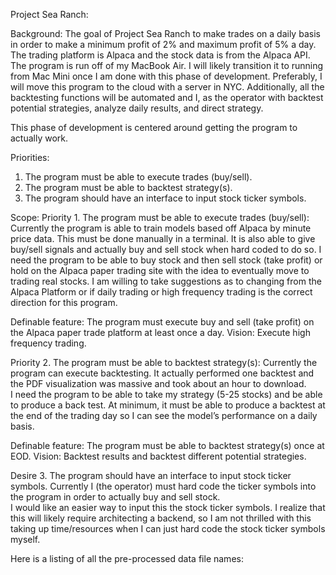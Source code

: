 Project Sea Ranch: 

Background:
The goal of Project Sea Ranch to make trades on a daily basis in order to make a minimum profit of 2% and maximum profit of 5% a day.  The trading platform is Alpaca and the stock data is from the Alpaca API.  The program is run off of my MacBook Air.  I will likely transition it to running from Mac Mini once I am done with this phase of development.  Preferably, I will move this program to the cloud with a server in NYC.  Additionally, all the backtesting functions will be automated and I, as the operator with backtest potential strategies, analyze daily results, and direct strategy.  

This phase of development is centered around getting the program to actually work.  

Priorities:
1. The program must be able to execute trades (buy/sell).
2. The program must be able to backtest strategy(s).
3. The program should have an interface to input stock ticker symbols.

Scope:
Priority 1. The program must be able to execute trades (buy/sell):
Currently the program is able to train models based off Alpaca by minute price data.  This must be done manually in a terminal.  It is also able to give buy/sell signals and actually buy and sell stock when hard coded to do so. 
I need the program to be able to buy stock and then sell stock (take profit) or hold on the Alpaca paper trading site with the idea to eventually move to trading real stocks.  I am willing to take suggestions as to changing from the Alpaca Platform or if daily trading or high frequency trading is the correct direction for this program.

Definable feature: The program must execute buy and sell (take profit) on the Alpaca paper trade platform at least once a day.
Vision: Execute high frequency trading.

Priority 2. The program must be able to backtest strategy(s):
Currently the program can execute backtesting.  It actually performed one backtest and the PDF visualization was massive and took about an hour to download.  
I need the program to be able to take my strategy (5-25 stocks) and be able to produce a back test.  At minimum, it must be able to produce a backtest at the end of the trading day so I can see the model’s performance on a daily basis.

Definable feature: The program must be able to backtest strategy(s) once at EOD.
Vision: Backtest results and backtest different potential strategies.

Desire 3. The program should have an interface to input stock ticker symbols.
Currently I (the operator) must hard code the ticker symbols into the program in order to actually buy and sell stock.  
I would like an easier way to input this the stock ticker symbols.  I realize that this will likely require architecting a backend, so I am not thrilled with this taking up time/resources when I can just hard code the stock ticker symbols myself.

Here is a listing of all the pre-processed data file names:
